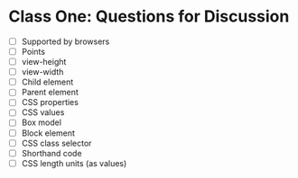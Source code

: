 # Class One: Questions for Discussion

- [ ] Supported by browsers
- [ ] Points
- [ ] view-height
- [ ] view-width
- [ ] Child element
- [ ] Parent element
- [ ] CSS properties
- [ ] CSS values
- [ ] Box model
- [ ] Block element
- [ ] CSS class selector
- [ ] Shorthand code
- [ ] CSS length units (as values)
